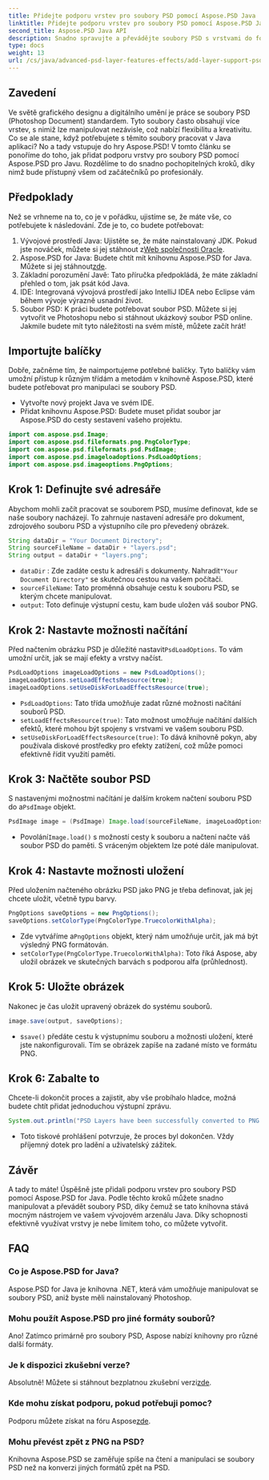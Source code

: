 ```yaml
---
title: Přidejte podporu vrstev pro soubory PSD pomocí Aspose.PSD Java
linktitle: Přidejte podporu vrstev pro soubory PSD pomocí Aspose.PSD Java
second_title: Aspose.PSD Java API
description: Snadno spravujte a převádějte soubory PSD s vrstvami do formátu PNG pomocí Aspose.PSD pro Java! Ideální pro vývojáře, kteří potřebují manipulaci s grafikou.
type: docs
weight: 13
url: /cs/java/advanced-psd-layer-features-effects/add-layer-support-psd-files/
---
```

## Zavedení
Ve světě grafického designu a digitálního umění je práce se soubory PSD (Photoshop Document) standardem. Tyto soubory často obsahují více vrstev, s nimiž lze manipulovat nezávisle, což nabízí flexibilitu a kreativitu. Co se ale stane, když potřebujete s těmito soubory pracovat v Java aplikaci? No a tady vstupuje do hry Aspose.PSD! V tomto článku se ponoříme do toho, jak přidat podporu vrstvy pro soubory PSD pomocí Aspose.PSD pro Javu. Rozdělíme to do snadno pochopitelných kroků, díky nimž bude přístupný všem od začátečníků po profesionály.
## Předpoklady
Než se vrhneme na to, co je v pořádku, ujistíme se, že máte vše, co potřebujete k následování. Zde je to, co budete potřebovat:
1.  Vývojové prostředí Java: Ujistěte se, že máte nainstalovaný JDK. Pokud jste nováček, můžete si jej stáhnout z[Web společnosti Oracle](https://www.oracle.com/java/technologies/javase-jdk11-downloads.html).
2.  Aspose.PSD for Java: Budete chtít mít knihovnu Aspose.PSD for Java. Můžete si jej stáhnout[zde](https://releases.aspose.com/psd/java/).
3. Základní porozumění Javě: Tato příručka předpokládá, že máte základní přehled o tom, jak psát kód Java.
4. IDE: Integrovaná vývojová prostředí jako IntelliJ IDEA nebo Eclipse vám během vývoje výrazně usnadní život.
5. Soubor PSD: K práci budete potřebovat soubor PSD. Můžete si jej vytvořit ve Photoshopu nebo si stáhnout ukázkový soubor PSD online.
Jakmile budete mít tyto náležitosti na svém místě, můžete začít hrát!
## Importujte balíčky
Dobře, začněme tím, že naimportujeme potřebné balíčky. Tyto balíčky vám umožní přístup k různým třídám a metodám v knihovně Aspose.PSD, které budete potřebovat pro manipulaci se soubory PSD.

- Vytvořte nový projekt Java ve svém IDE.
- Přidat knihovnu Aspose.PSD: Budete muset přidat soubor jar Aspose.PSD do cesty sestavení vašeho projektu.
```java
import com.aspose.psd.Image;
import com.aspose.psd.fileformats.png.PngColorType;
import com.aspose.psd.fileformats.psd.PsdImage;
import com.aspose.psd.imageloadoptions.PsdLoadOptions;
import com.aspose.psd.imageoptions.PngOptions;
```
## Krok 1: Definujte své adresáře
Abychom mohli začít pracovat se souborem PSD, musíme definovat, kde se naše soubory nacházejí. To zahrnuje nastavení adresáře pro dokument, zdrojového souboru PSD a výstupního cíle pro převedený obrázek.

```java
String dataDir = "Your Document Directory";
String sourceFileName = dataDir + "layers.psd";
String output = dataDir + "layers.png";
```

- `dataDir` : Zde zadáte cestu k adresáři s dokumenty. Nahradit`"Your Document Directory"` se skutečnou cestou na vašem počítači.
- `sourceFileName`: Tato proměnná obsahuje cestu k souboru PSD, se kterým chcete manipulovat.
- `output`: Toto definuje výstupní cestu, kam bude uložen váš soubor PNG.
## Krok 2: Nastavte možnosti načítání
 Před načtením obrázku PSD je důležité nastavit`PsdLoadOptions`. To vám umožní určit, jak se mají efekty a vrstvy načíst.

```java
PsdLoadOptions imageLoadOptions = new PsdLoadOptions();
imageLoadOptions.setLoadEffectsResource(true);
imageLoadOptions.setUseDiskForLoadEffectsResource(true);
```

- `PsdLoadOptions`: Tato třída umožňuje zadat různé možnosti načítání souborů PSD.
- `setLoadEffectsResource(true)`: Tato možnost umožňuje načítání dalších efektů, které mohou být spojeny s vrstvami ve vašem souboru PSD.
- `setUseDiskForLoadEffectsResource(true)`: To dává knihovně pokyn, aby používala diskové prostředky pro efekty zatížení, což může pomoci efektivně řídit využití paměti.
## Krok 3: Načtěte soubor PSD
 S nastavenými možnostmi načítání je dalším krokem načtení souboru PSD do a`PsdImage` objekt.

```java
PsdImage image = (PsdImage) Image.load(sourceFileName, imageLoadOptions);
```

-  Povolání`Image.load()` s možností cesty k souboru a načtení načte váš soubor PSD do paměti. S vráceným objektem lze poté dále manipulovat.
## Krok 4: Nastavte možnosti uložení
Před uložením načteného obrázku PSD jako PNG je třeba definovat, jak jej chcete uložit, včetně typu barvy.

```java
PngOptions saveOptions = new PngOptions();
saveOptions.setColorType(PngColorType.TruecolorWithAlpha);
```

-  Zde vytváříme a`PngOptions` objekt, který nám umožňuje určit, jak má být výsledný PNG formátován.
- `setColorType(PngColorType.TruecolorWithAlpha)`: Toto říká Aspose, aby uložil obrázek ve skutečných barvách s podporou alfa (průhlednost).
## Krok 5: Uložte obrázek
Nakonec je čas uložit upravený obrázek do systému souborů.

```java
image.save(output, saveOptions);
```

-  s`save()` předáte cestu k výstupnímu souboru a možnosti uložení, které jste nakonfigurovali. Tím se obrázek zapíše na zadané místo ve formátu PNG.
## Krok 6: Zabalte to
Chcete-li dokončit proces a zajistit, aby vše probíhalo hladce, možná budete chtít přidat jednoduchou výstupní zprávu.

```java
System.out.println("PSD Layers have been successfully converted to PNG!");
```

- Toto tiskové prohlášení potvrzuje, že proces byl dokončen. Vždy příjemný dotek pro ladění a uživatelský zážitek.
## Závěr
A tady to máte! Úspěšně jste přidali podporu vrstev pro soubory PSD pomocí Aspose.PSD for Java. Podle těchto kroků můžete snadno manipulovat a převádět soubory PSD, díky čemuž se tato knihovna stává mocným nástrojem ve vašem vývojovém arzenálu Java.
Díky schopnosti efektivně využívat vrstvy je nebe limitem toho, co můžete vytvořit.
## FAQ
### Co je Aspose.PSD for Java?
Aspose.PSD for Java je knihovna .NET, která vám umožňuje manipulovat se soubory PSD, aniž byste měli nainstalovaný Photoshop.
### Mohu použít Aspose.PSD pro jiné formáty souborů?
Ano! Zatímco primárně pro soubory PSD, Aspose nabízí knihovny pro různé další formáty.
### Je k dispozici zkušební verze?
 Absolutně! Můžete si stáhnout bezplatnou zkušební verzi[zde](https://releases.aspose.com/).
### Kde mohu získat podporu, pokud potřebuji pomoc?
 Podporu můžete získat na fóru Aspose[zde](https://forum.aspose.com/c/psd/34).
### Mohu převést zpět z PNG na PSD?
Knihovna Aspose.PSD se zaměřuje spíše na čtení a manipulaci se soubory PSD než na konverzi jiných formátů zpět na PSD.